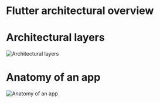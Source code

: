 # Flutter architectural overview

# Architectural layers

![Architectural layers](../images/archdiagram.png)

# Anatomy of an app

![Anatomy of an app](../images/app-anatomy.svg)

